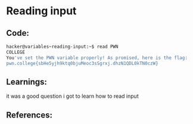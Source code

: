 # Reading input
## Code:
```bash
hacker@variables~reading-input:~$ read PWN
COLLEGE
You've set the PWN variable properly! As promised, here is the flag:
pwn.college{sbHe5yjh9ktq0bjuMeoc3sSgrxj.dhzN1QDL0kTN0czW}
```
## Learnings:
it was a good question i got to learn how to read input
## References:
